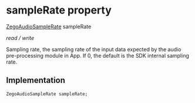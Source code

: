 


# sampleRate property







[ZegoAudioSampleRate](../../zego_uikit_prebuilt_live_audio_room/ZegoAudioSampleRate.md) sampleRate
  
_<span class="feature">read / write</span>_



<p>Sampling rate, the sampling rate of the input data expected by the audio pre-processing module in App. If 0, the default is the SDK internal sampling rate.</p>



## Implementation

```dart
ZegoAudioSampleRate sampleRate;
```







